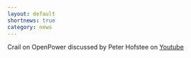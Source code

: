 ```yaml
---
layout: default
shortnews: true
category: news
---
```

Crail on OpenPower discussed by Peter Hofstee on [Youtube](https://www.youtube.com/watch?v=f-pgMaEmqn4&feature=youtu.be&platform=hootsuite)
